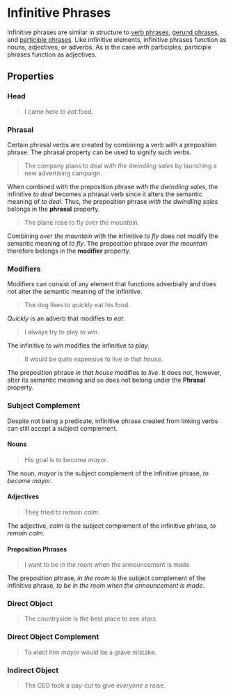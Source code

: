 # Infinitive Phrases
<!-- +elementInfo -->
<!-- !infinitivePhrase -->
Infinitive phrases are similar in structure to [verb phrases](/element/verb-phrase), [gerund phrases](/element/gerund-phrase), and [participle phrases](/element/participle-phrase). Like infinitive elements, infinitive phrases function as nouns, adjectives, or adverbs. As is the case with participles, participle phrases function as adjectives.
<!-- !infinitivePhrase -->

## Properties
<!-- +propertySummary -->

### Head
> I came here *to eat* food.

### Phrasal
Certain phrasal verbs are created by combining a verb with a preposition phrase. The phrasal property can be used to signify such verbs.

> The company plans to deal *with the dwindling sales* by launching a new advertising campaign.
<!-- .caption -->
When combined with the preposition phrase *with the dwindling sales*, the infinitive *to deal* becomes a phrasal verb since it alters the semantic meaning of *to deal*. Thus, the preposition phrase *with the dwindling sales* belongs in the **phrasal** property.

> The plane rose to fly *over the mountain*.
<!-- .caption -->
Combining *over the mountain* with the infinitive *to fly* does not modify the semantic meaning of *to fly*. The preposition phrase *over the mountain* therefore belongs in the **modifier** property.

### Modifiers
Modifiers can consist of any element that functions adverbially and does not alter the semantic meaning of the infinitive.

> The dog likes to *quickly* eat his food.
<!-- .caption -->
*Quickly* is an adverb that modifies *to eat*.

> I always try to play *to win*.
<!-- .caption -->
The infinitive *to win* modifies the infinitive *to play*.

> It would be quite expensive to live *in that house*.
<!-- .caption -->
The preposition phrase *in that house* modifies *to live*. It does not, however, alter its semantic meaning and so does not belong under the **Phrasal** property.

### Subject Complement
Despite not being a predicate, infinitive phrase created from linking verbs can still accept a subject complement.

#### Nouns
> His goal is to become *mayor*.
<!-- .caption -->
The noun, *mayor* is the subject complement of the infinitive phrase, *to become mayor*.

#### Adjectives
> They tried to remain *calm*.
<!-- .caption -->
The adjective, *calm* is the subject complement of the infinitive phrase, *to remain calm*.

#### Preposition Phrases
> I want to be *in the room* when the announcement is made.
<!-- .caption -->
The preposition phrase, *in the room* is the subject complement of the infinitive phrase, *to be in the room when the announcement is made*.

### Direct Object
> The countryside is the best place to see *stars*.

### Direct Object Complement
> To elect him *mayor* would be a grave mistake.

### Indirect Object
> The CEO took a pay-cut to give *everyone* a raise.